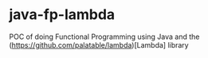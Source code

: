 # java-fp-lambda

POC of doing Functional Programming using Java and the (https://github.com/palatable/lambda)[Lambda] library
